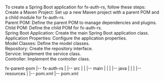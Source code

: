 To create a Spring Boot application for fx-auth-rs, follow these steps:  
Create a Maven Project: Set up a new Maven project with a parent POM and a child module for fx-auth-rs.  
Parent POM: Define the parent POM to manage dependencies and plugins.  
Child POM: Define the child POM for fx-auth-rs.  
Spring Boot Application: Create the main Spring Boot application class.  
Application Properties: Configure the application properties.  
Model Classes: Define the model classes.  
Repository: Create the repository interface.  
Service: Implement the service class.  
Controller: Implement the controller class. 

fx-parent-pom
|-- fx-auth-rs
|   |-- src
|   |   |-- main
|   |   |   |-- java
|   |   |   |-- resources
|   |-- pom.xml
|-- pom.xml
